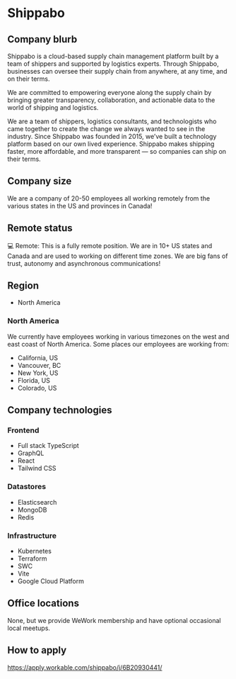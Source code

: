 # Shippabo

## Company blurb

Shippabo is a cloud-based supply chain management platform built by a team of shippers and supported by logistics experts. Through Shippabo, businesses can oversee their supply chain from anywhere, at any time, and on their terms.

We are committed to empowering everyone along the supply chain by bringing greater transparency, collaboration, and actionable data to the world of shipping and logistics.

We are a team of shippers, logistics consultants, and technologists who came together to create the change we always wanted to see in the industry. Since Shippabo was founded in 2015, we’ve built a technology platform based on our own lived experience. Shippabo makes shipping faster, more affordable, and more transparent — so companies can ship on their terms.

## Company size

We are a company of 20-50 employees all working remotely from the various states in the US and provinces in Canada!

## Remote status

💻 Remote: This is a fully remote position. We are in 10+ US states and Canada and are used to working on different time zones. We are big fans of trust, autonomy and asynchronous communications!

## Region

- North America

### North America

We currently have employees working in various timezones on the west and east coast of North America. Some places our employees are working from:

- California, US
- Vancouver, BC
- New York, US
- Florida, US
- Colorado, US

## Company technologies

### Frontend

- Full stack TypeScript
- GraphQL
- React
- Tailwind CSS

### Datastores

- Elasticsearch
- MongoDB
- Redis

### Infrastructure

- Kubernetes
- Terraform
- SWC
- Vite
- Google Cloud Platform

## Office locations

None, but we provide WeWork membership and have optional occasional local meetups.

## How to apply

https://apply.workable.com/shippabo/j/6B20930441/
